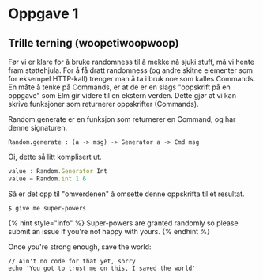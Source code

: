 # Oppgave 1

## Trille terning \(woopetiwoopwoop\)

Før vi er klare for å bruke randomness til å mekke nå sjuki stuff, må vi hente fram støttehjula. For å få dratt randomness \(og andre skitne elementer som for eksempel HTTP-kall\) trenger man å ta i bruk noe som kalles Commands. En måte å tenke på Commands, er at de er en slags "oppskrift på en oppgave" som Elm gir videre til en ekstern verden. Dette gjør at vi kan skrive funksjoner som returnerer oppskrifter \(Commands\).  

Random.generate er en funksjon som returnerer en Command, og har denne signaturen.

```text
Random.generate : (a -> msg) -> Generator a -> Cmd msg
```

Oi, dette så litt komplisert ut. 

```javascript
value : Random.Generator Int
value = Random.int 1 6 
```



Så er det opp til "omverdenen" å omsette denne oppskrifta til et resultat.

```
$ give me super-powers
```

{% hint style="info" %}
 Super-powers are granted randomly so please submit an issue if you're not happy with yours.
{% endhint %}

Once you're strong enough, save the world:

```
// Ain't no code for that yet, sorry
echo 'You got to trust me on this, I saved the world'
```



